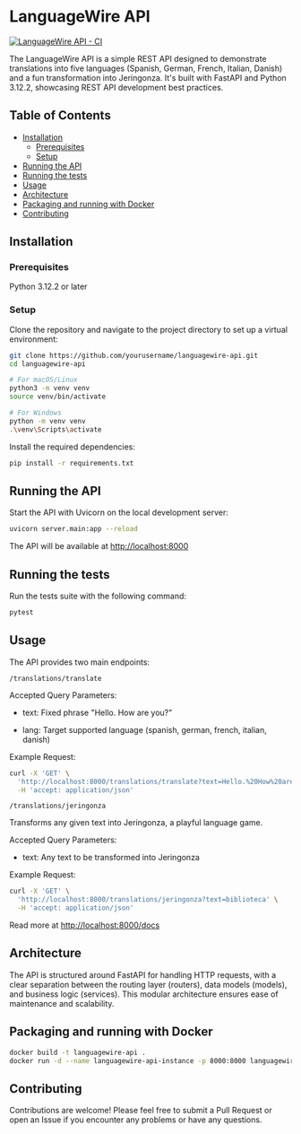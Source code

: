 # LanguageWire API

[![LanguageWire API - CI](https://github.com/dtellz/languagewire-api/actions/workflows/ci.yaml/badge.svg)](https://github.com/dtellz/languagewire-api/actions/workflows/ci.yaml)

The LanguageWire API is a simple REST API designed to demonstrate translations into five languages (Spanish, German, French, Italian, Danish) and a fun transformation into Jeringonza. It's built with FastAPI and Python 3.12.2, showcasing REST API development best practices.

## Table of Contents

- [Installation](#installation)
  - [Prerequisites](#prerequisites)
  - [Setup](#setup)
- [Running the API](#running-the-api)
- [Running the tests](#running-the-tests)
- [Usage](#usage)
- [Architecture](#architecture)
- [Packaging and running with Docker](#packaging-and-running-with-docker)
- [Contributing](#contributing)

## Installation

### Prerequisites

Python 3.12.2 or later

### Setup

Clone the repository and navigate to the project directory to set up a virtual environment:

```bash
git clone https://github.com/yourusername/languagewire-api.git
cd languagewire-api

# For macOS/Linux
python3 -m venv venv
source venv/bin/activate

# For Windows
python -m venv venv
.\venv\Scripts\activate
```

Install the required dependencies:

```bash
pip install -r requirements.txt
```

## Running the API

Start the API with Uvicorn on the local development server:

```bash
uvicorn server.main:app --reload
```

The API will be available at [http://localhost:8000](http://localhost:8000)

## Running the tests

Run the tests suite with the following command:

```bash
pytest
```

## Usage

The API provides two main endpoints:

```/translations/translate```

Accepted Query Parameters:

* text: Fixed phrase "Hello. How are you?"

* lang: Target supported language (spanish, german, french, italian, danish)

Example Request:

```bash
curl -X 'GET' \
  'http://localhost:8000/translations/translate?text=Hello.%20How%20are%20you%3F&lang=french' \
  -H 'accept: application/json'
```

```/translations/jeringonza```

Transforms any given text into Jeringonza, a playful language game.

Accepted Query Parameters:

* text: Any text to be transformed into Jeringonza

Example Request:

```bash
curl -X 'GET' \
  'http://localhost:8000/translations/jeringonza?text=biblioteca' \
  -H 'accept: application/json'
```

Read more at [http://localhost:8000/docs](http://localhost:8000/docs)

## Architecture

The API is structured around FastAPI for handling HTTP requests, with a clear separation between the routing layer (routers), data models (models), and business logic (services). This modular architecture ensures ease of maintenance and scalability.

## Packaging and running with Docker

```bash
docker build -t languagewire-api .
docker run -d --name languagewire-api-instance -p 8000:8000 languagewire-api
```

## Contributing

Contributions are welcome! Please feel free to submit a Pull Request or open an Issue if you encounter any problems or have any questions.
